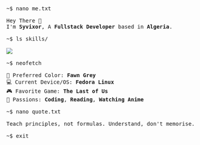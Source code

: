 <pre>
~$ nano me.txt

Hey There 👋
I'm <b>Syvixor</b>, A <b>Fullstack Developer</b> based in <b>Algeria</b>.

~$ ls skills/

<img src="https://skills.syvixor.com/api/icons?i=typescript,javascript,nodejs,expressjs,hono,mongodb,nuxtjs,drizzle,postgresql,mysql,supabase,storyblok,vaxee,zod,tailwindcss,insomnia,git,docker,chatgpt,figma&theme=light&perline=10" />
  
~$ neofetch

🎨 Preferred Color: <b>Fawn Grey</b>
💻 Current Device/OS: <b>Fedora Linux</b>
🎮 Favorite Game: <b>The Last of Us</b>
🌸 Passions: <b>Coding</b>, <b>Reading</b>, <b>Watching Anime</b>

~$ nano quote.txt

Teach principles, not formulas. Understand, don't memorise.

~$ exit
</pre>
